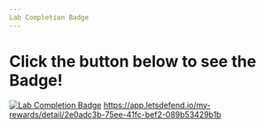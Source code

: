 ```yaml
---
Lab Completion Badge
---
```


# Click the button below to see the Badge!

[![Lab Completion Badge](https://img.shields.io/badge/Lab%20Completion-Success-brightgreen)](https://app.letsdefend.io/my-rewards/detail/2e0adc3b-75ee-41fc-bef2-089b53429b1b)
https://app.letsdefend.io/my-rewards/detail/2e0adc3b-75ee-41fc-bef2-089b53429b1b
